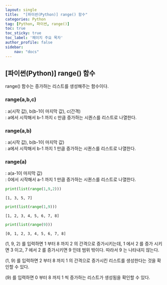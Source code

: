 ```yaml
---
layout: single
title:  "[파이썬(Python)] range() 함수"
categories: Python
tag: [Python, 파이썬, range()]
toc: true
toc_sticky: true
toc_label: '페이지 주요 목자'
author_profile: false
sidebar:
    nav: "docs"
---
```




## [파이썬(Python)] range() 함수
range() 함수는 증가하는 리스트를 생성해주는 함수이다.

### range(a,b,c) <br/>
: a(시작 값), b(b-1이 마지막 값), c(간격) <br/>
: a에서 시작해서 b-1 까지 c 만큼 증가하는 시퀀스를 리스트로 나열한다.

### range(a,b) <br/>
: a(시작 값), b(b-1이 마지막 값) <br/>
: a에서 시작해서 b-1 까지 1 만큼 증가하는 시퀀스를 리스트로 나열한다.

### range(a) <br/>
: a(a-1이 마지막 값) <br/>
: 0에서 시작해서 a-1 까지 1 만큼 증가하는 시퀀스를 리스트로 나열한다.


```python
print(list(range(1,9,2)))
```

    [1, 3, 5, 7]
    


```python
print(list(range(1,9)))
```

    [1, 2, 3, 4, 5, 6, 7, 8]
    


```python
print(list(range(9)))
```

    [0, 1, 2, 3, 4, 5, 6, 7, 8]
    

(1, 9, 2) 를 입력하면 1 부터 8 까지 2 의 간격으로 증가시키는데, 1 에서 2 를 증가 시키면 3 이고, 7 에서 2 를 증가시키면 9 인데 범위 밖이다. 따라서 9 는 나타내지 않는다.

(1, 9) 를 입력하면 2 부터 8 까지 1 의 간격으로 증가시킨 리스트를 생성한다는 것을 확인할 수 있다.

(9) 를 입력하면 0 부터 8 까지 1 씩 증가하는 리스트가 생성됨을 확인할 수 있다.
